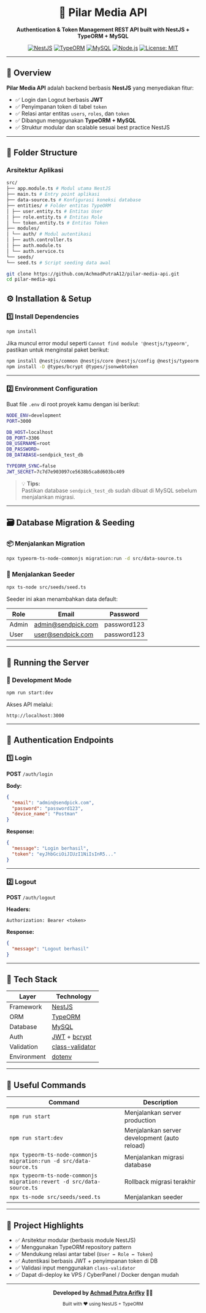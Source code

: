 <h1 align="center">🚀 Pilar Media API</h1>

<p align="center">
  <strong>Authentication & Token Management REST API built with NestJS + TypeORM + MySQL</strong>
</p>

<p align="center">
  <a href="https://nestjs.com/" target="_blank"><img src="https://img.shields.io/badge/NestJS-v10.0.0-E0234E?logo=nestjs&logoColor=white" alt="NestJS"></a>
  <a href="https://typeorm.io/" target="_blank"><img src="https://img.shields.io/badge/TypeORM-0.3.x-FF6C37?logo=typeorm&logoColor=white" alt="TypeORM"></a>
  <a href="https://www.mysql.com/" target="_blank"><img src="https://img.shields.io/badge/MySQL-8.0-00758F?logo=mysql&logoColor=white" alt="MySQL"></a>
  <a href="https://www.npmjs.com/" target="_blank"><img src="https://img.shields.io/badge/Node.js-18+-339933?logo=node.js&logoColor=white" alt="Node.js"></a>
  <a href="LICENSE"><img src="https://img.shields.io/badge/License-MIT-blue.svg" alt="License: MIT"></a>
</p>

---

## 🧩 Overview

**Pilar Media API** adalah backend berbasis **NestJS** yang menyediakan fitur:
- ✅ Login dan Logout berbasis **JWT**
- ✅ Penyimpanan token di tabel `token`
- ✅ Relasi antar entitas `users`, `roles`, dan `token`
- ✅ Dibangun menggunakan **TypeORM + MySQL**
- ✅ Struktur modular dan scalable sesuai best practice NestJS

---

## 📂 Folder Structure

### Arsitektur Aplikasi
```bash
src/
├── app.module.ts # Modul utama NestJS
├── main.ts # Entry point aplikasi
├── data-source.ts # Konfigurasi koneksi database
├── entities/ # Folder entitas TypeORM
│ ├── user.entity.ts # Entitas User
│ ├── role.entity.ts # Entitas Role
│ └── token.entity.ts # Entitas Token
├── modules/
│ └── auth/ # Modul autentikasi
│ ├── auth.controller.ts
│ ├── auth.module.ts
│ └── auth.service.ts
└── seeds/
└── seed.ts # Script seeding data awal
```

```bash
git clone https://github.com/AchmadPutraA12/pilar-media-api.git
cd pilar-media-api
```

## ⚙️ Installation & Setup

### 1️⃣ Install Dependencies

```bash
npm install
```

Jika muncul error modul seperti `Cannot find module '@nestjs/typeorm'`, pastikan untuk menginstal paket berikut:

```bash
npm install @nestjs/common @nestjs/core @nestjs/config @nestjs/typeorm typeorm mysql2 bcrypt jsonwebtoken class-validator class-transformer
npm install -D @types/bcrypt @types/jsonwebtoken
```

---

### 2️⃣ Environment Configuration

Buat file `.env` di root proyek kamu dengan isi berikut:

```bash
NODE_ENV=development
PORT=3000

DB_HOST=localhost
DB_PORT=3306
DB_USERNAME=root
DB_PASSWORD=
DB_DATABASE=sendpick_test_db

TYPEORM_SYNC=false
JWT_SECRET=7c7d7e903097ce5638b5ca8d603bc409
```

> 💡 **Tips:**  
> Pastikan database `sendpick_test_db` sudah dibuat di MySQL sebelum menjalankan migrasi.

---

## 🗃️ Database Migration & Seeding

### 📦 Menjalankan Migration

```bash
npx typeorm-ts-node-commonjs migration:run -d src/data-source.ts
```

### 🌱 Menjalankan Seeder

```bash
npx ts-node src/seeds/seed.ts
```

Seeder ini akan menambahkan data default:

| Role  | Email              | Password    |
|--------|--------------------|--------------|
| Admin  | admin@sendpick.com | password123  |
| User   | user@sendpick.com  | password123  |

---

## 🧪 Running the Server

### 🚀 Development Mode

```bash
npm run start:dev
```

Akses API melalui:
```
http://localhost:3000
```

---

## 🔐 Authentication Endpoints

### 1️⃣ Login
**POST** `/auth/login`

**Body:**
```json
{
  "email": "admin@sendpick.com",
  "password": "password123",
  "device_name": "Postman"
}
```

**Response:**
```json
{
  "message": "Login berhasil",
  "token": "eyJhbGciOiJIUzI1NiIsInR5..."
}
```

---

### 2️⃣ Logout
**POST** `/auth/logout`

**Headers:**
```
Authorization: Bearer <token>
```

**Response:**
```json
{
  "message": "Logout berhasil"
}
```

---

## 🧩 Tech Stack

| Layer | Technology |
|-------|-------------|
| Framework | [NestJS](https://nestjs.com/) |
| ORM | [TypeORM](https://typeorm.io/) |
| Database | [MySQL](https://www.mysql.com/) |
| Auth | [JWT](https://jwt.io/) + [bcrypt](https://www.npmjs.com/package/bcrypt) |
| Validation | [class-validator](https://github.com/typestack/class-validator) |
| Environment | [dotenv](https://www.npmjs.com/package/dotenv) |

---

## 🧰 Useful Commands

| Command | Description |
|----------|-------------|
| `npm run start` | Menjalankan server production |
| `npm run start:dev` | Menjalankan server development (auto reload) |
| `npx typeorm-ts-node-commonjs migration:run -d src/data-source.ts` | Menjalankan migrasi database |
| `npx typeorm-ts-node-commonjs migration:revert -d src/data-source.ts` | Rollback migrasi terakhir |
| `npx ts-node src/seeds/seed.ts` | Menjalankan seeder |

---

## 🧠 Project Highlights

- ✅ Arsitektur modular (berbasis module NestJS)
- ✅ Menggunakan TypeORM repository pattern
- ✅ Mendukung relasi antar tabel (`User ↔ Role ↔ Token`)
- ✅ Autentikasi berbasis JWT + penyimpanan token di DB
- ✅ Validasi input menggunakan `class-validator`
- ✅ Dapat di-deploy ke VPS / CyberPanel / Docker dengan mudah

---

<p align="center">
  <b>Developed by <a href="https://github.com/AchmadPutraA12" target="_blank">Achmad Putra Arifky</a> 🧑‍💻</b>
</p>

<p align="center">
  <sub>Built with ❤️ using NestJS + TypeORM</sub>
</p>
